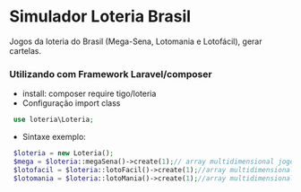 # Simulador Loteria Brasil
Jogos da loteria do Brasil (Mega-Sena, Lotomania e Lotofácil), gerar cartelas.  
### Utilizando com Framework Laravel/composer
- install: composer require tigo/loteria
- Configuração import class 
```php
 use loteria\Loteria;
``` 
- Sintaxe exemplo:
```php
 $loteria = new Loteria(); 
 $mega = $loteria::megaSena()->create(1);// array multidimensional jogos da mega-sena
 $lotofacil = $loteria::lotoFacil()->create(1);//array multidimensional jogos lotofacil
 $lotomania = $loteria::lotoMania()->create(1);//array multidimensional jogos lotomania
 ```
